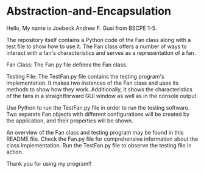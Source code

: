 # Abstraction-and-Encapsulation

Hello, My name is Joebeck Andrew F. Gusi from BSCPE 1-5.


The repository itself contains a Python code of the Fan class along with a test file to show how to use it. 
The Fan class offers a number of ways to interact with a fan's characteristics and serves as a representation of a fan.

Fan Class:
The Fan.py file defines the Fan class.

Testing File:
The TestFan.py file contains the testing program's implementation. 
It makes two instances of the Fan class and uses its methods to show how they work. 
Additionally, it shows the characteristics of the fans in a straightforward GUI window as well as in the console output.

Use Python to run the TestFan.py file in order to run the testing software. Two separate Fan objects with different configurations 
will be created by the application, and their properties will be shown.


An overview of the Fan class and testing program may be found in this README file. 
Check the Fan.py file for comprehensive information about the class implementation. 
Run the TestFan.py file to observe the testing file in action.


Thank you for using my program!!

